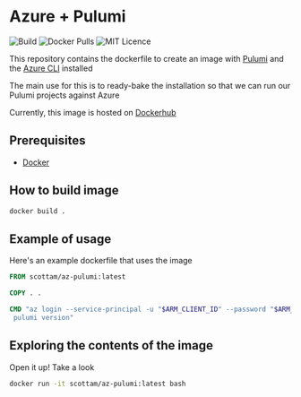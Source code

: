 # Azure + Pulumi

![Build](https://img.shields.io/docker/cloud/build/scottam/az-pulumi)
![Docker Pulls](https://img.shields.io/docker/pulls/scottam/az-pulumi)
![MIT Licence](https://img.shields.io/github/license/scott-the-programmer/az-pulumi)

This repository contains the dockerfile to create an image with [Pulumi](https://www.pulumi.com/) and the [Azure CLI](https://docs.microsoft.com/en-us/cli/azure/?view=azure-cli-latest) installed

The main use for this is to ready-bake the installation so that we can run our Pulumi projects against Azure

Currently, this image is hosted on [Dockerhub](https://hub.docker.com/repository/docker/scottam/az-pulumi)

## Prerequisites

* [Docker](https://docs.docker.com/get-docker/)

## How to build image

```bash
docker build .
```

## Example of usage

Here's an example dockerfile that uses the image

```dockerfile
FROM scottam/az-pulumi:latest

COPY . .

CMD "az login --service-principal -u "$ARM_CLIENT_ID" --password "$ARM_CLIENT_SECRET" --tenant "$ARM_TENANT_ID" && \
 pulumi version"
```

## Exploring the contents of the image

Open it up! Take a look

```bash
docker run -it scottam/az-pulumi:latest bash
``` 
